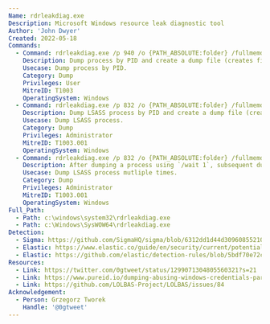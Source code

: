 ```yaml
---
Name: rdrleakdiag.exe
Description: Microsoft Windows resource leak diagnostic tool
Author: 'John Dwyer'
Created: 2022-05-18
Commands:
  - Command: rdrleakdiag.exe /p 940 /o {PATH_ABSOLUTE:folder} /fullmemdmp /wait 1
    Description: Dump process by PID and create a dump file (creates files called `minidump_<PID>.dmp` and `results_<PID>.hlk`).
    Usecase: Dump process by PID.
    Category: Dump
    Privileges: User
    MitreID: T1003
    OperatingSystem: Windows
  - Command: rdrleakdiag.exe /p 832 /o {PATH_ABSOLUTE:folder} /fullmemdmp /wait 1
    Description: Dump LSASS process by PID and create a dump file (creates files called `minidump_<PID>.dmp` and `results_<PID>.hlk`).
    Usecase: Dump LSASS process.
    Category: Dump
    Privileges: Administrator
    MitreID: T1003.001
    OperatingSystem: Windows
  - Command: rdrleakdiag.exe /p 832 /o {PATH_ABSOLUTE:folder} /fullmemdmp /snap
    Description: After dumping a process using `/wait 1`, subsequent dumps must use `/snap` (creates files called `minidump_<PID>.dmp` and `results_<PID>.hlk`).
    Usecase: Dump LSASS process mutliple times.
    Category: Dump
    Privileges: Administrator
    MitreID: T1003.001
    OperatingSystem: Windows
Full_Path:
  - Path: c:\windows\system32\rdrleakdiag.exe
  - Path: c:\Windows\SysWOW64\rdrleakdiag.exe
Detection:
  - Sigma: https://github.com/SigmaHQ/sigma/blob/6312dd1d44d309608552105c334948f793e89f48/rules/windows/process_creation/proc_creation_win_rdrleakdiag_process_dumping.yml
  - Elastic: https://www.elastic.co/guide/en/security/current/potential-credential-access-via-windows-utilities.html
  - Elastic: https://github.com/elastic/detection-rules/blob/5bdf70e72c6cd4547624c521108189af994af449/rules/windows/credential_access_cmdline_dump_tool.toml
Resources:
  - Link: https://twitter.com/0gtweet/status/1299071304805560321?s=21
  - Link: https://www.pureid.io/dumping-abusing-windows-credentials-part-1/
  - Link: https://github.com/LOLBAS-Project/LOLBAS/issues/84
Acknowledgement:
  - Person: Grzegorz Tworek
    Handle: '@0gtweet'
---
```

